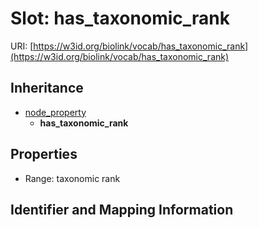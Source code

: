 # Slot: has_taxonomic_rank

URI: [https://w3id.org/biolink/vocab/has_taxonomic_rank](https://w3id.org/biolink/vocab/has_taxonomic_rank)




## Inheritance

* [node_property](node_property.md)
    * **has_taxonomic_rank**



## Properties

 * Range: taxonomic rank



## Identifier and Mapping Information





